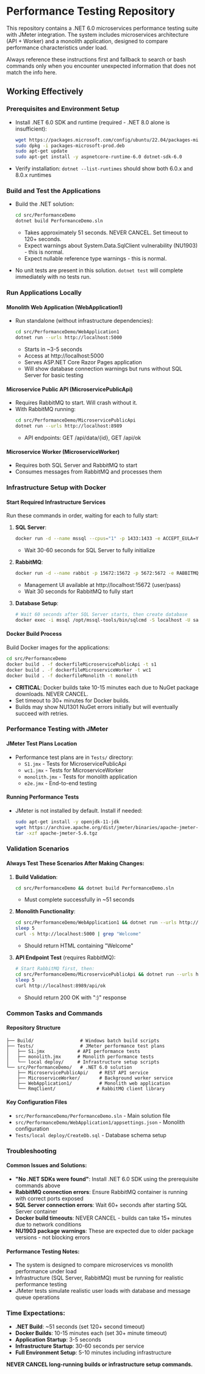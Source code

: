 # Performance Testing Repository
This repository contains a .NET 6.0 microservices performance testing suite with JMeter integration. The system includes microservices architecture (API + Worker) and a monolith application, designed to compare performance characteristics under load.

Always reference these instructions first and fallback to search or bash commands only when you encounter unexpected information that does not match the info here.

## Working Effectively

### Prerequisites and Environment Setup
- Install .NET 6.0 SDK and runtime (required - .NET 8.0 alone is insufficient):
  ```bash
  wget https://packages.microsoft.com/config/ubuntu/22.04/packages-microsoft-prod.deb -O packages-microsoft-prod.deb
  sudo dpkg -i packages-microsoft-prod.deb
  sudo apt-get update
  sudo apt-get install -y aspnetcore-runtime-6.0 dotnet-sdk-6.0
  ```
- Verify installation: `dotnet --list-runtimes` should show both 6.0.x and 8.0.x runtimes

### Build and Test the Applications
- Build the .NET solution:
  ```bash
  cd src/PerformanceDemo
  dotnet build PerformanceDemo.sln
  ```
  - Takes approximately 51 seconds. NEVER CANCEL. Set timeout to 120+ seconds.
  - Expect warnings about System.Data.SqlClient vulnerability (NU1903) - this is normal.
  - Expect nullable reference type warnings - this is normal.

- No unit tests are present in this solution. `dotnet test` will complete immediately with no tests run.

### Run Applications Locally

#### Monolith Web Application (WebApplication1)
- Run standalone (without infrastructure dependencies):
  ```bash
  cd src/PerformanceDemo/WebApplication1
  dotnet run --urls http://localhost:5000
  ```
  - Starts in ~3-5 seconds
  - Access at http://localhost:5000
  - Serves ASP.NET Core Razor Pages application
  - Will show database connection warnings but runs without SQL Server for basic testing

#### Microservice Public API (MicroservicePublicApi)
- Requires RabbitMQ to start. Will crash without it.
- With RabbitMQ running:
  ```bash
  cd src/PerformanceDemo/MicroservicePublicApi
  dotnet run --urls http://localhost:8989
  ```
  - API endpoints: GET /api/data/{id}, GET /api/ok

#### Microservice Worker (MicroserviceWorker)
- Requires both SQL Server and RabbitMQ to start
- Consumes messages from RabbitMQ and processes them

### Infrastructure Setup with Docker

#### Start Required Infrastructure Services
Run these commands in order, waiting for each to fully start:

1. **SQL Server**:
   ```bash
   docker run -d --name mssql --cpus="1" -p 1433:1433 -e ACCEPT_EULA=Y -e SA_PASSWORD=Password+ samuelmarks/mssql-server-fts-sqlpackage-linux
   ```
   - Wait 30-60 seconds for SQL Server to fully initialize

2. **RabbitMQ**:
   ```bash
   docker run -d --name rabbit -p 15672:15672 -p 5672:5672 -e RABBITMQ_DEFAULT_USER=user -e RABBITMQ_DEFAULT_PASS=pass rabbitmq:3.12.6-management
   ```
   - Management UI available at http://localhost:15672 (user/pass)
   - Wait 30 seconds for RabbitMQ to fully start

3. **Database Setup**:
   ```bash
   # Wait 60 seconds after SQL Server starts, then create database
   docker exec -i mssql /opt/mssql-tools/bin/sqlcmd -S localhost -U sa -P Password+ -Q "CREATE DATABASE Demo"
   ```

#### Docker Build Process
Build Docker images for the applications:
```bash
cd src/PerformanceDemo
docker build . -f dockerfileMicroservicePublicApi -t s1
docker build . -f dockerfileMicroserviceWorker -t wc1  
docker build . -f dockerfileMonolith -t monolith
```
- **CRITICAL**: Docker builds take 10-15 minutes each due to NuGet package downloads. NEVER CANCEL.
- Set timeout to 30+ minutes for Docker builds.
- Builds may show NU1301 NuGet errors initially but will eventually succeed with retries.

### Performance Testing with JMeter

#### JMeter Test Plans Location
- Performance test plans are in `Tests/` directory:
  - `S1.jmx` - Tests for MicroservicePublicApi
  - `wc1.jmx` - Tests for MicroserviceWorker
  - `monolith.jmx` - Tests for monolith application
  - `e2e.jmx` - End-to-end testing

#### Running Performance Tests
- JMeter is not installed by default. Install if needed:
  ```bash
  sudo apt-get install -y openjdk-11-jdk
  wget https://archive.apache.org/dist/jmeter/binaries/apache-jmeter-5.6.tgz
  tar -xzf apache-jmeter-5.6.tgz
  ```

### Validation Scenarios

#### Always Test These Scenarios After Making Changes:
1. **Build Validation**:
   ```bash
   cd src/PerformanceDemo && dotnet build PerformanceDemo.sln
   ```
   - Must complete successfully in ~51 seconds

2. **Monolith Functionality**:
   ```bash
   cd src/PerformanceDemo/WebApplication1 && dotnet run --urls http://localhost:5000 &
   sleep 5
   curl -s http://localhost:5000 | grep "Welcome"
   ```
   - Should return HTML containing "Welcome"

3. **API Endpoint Test** (requires RabbitMQ):
   ```bash
   # Start RabbitMQ first, then:
   cd src/PerformanceDemo/MicroservicePublicApi && dotnet run --urls http://localhost:8989 &
   sleep 5
   curl http://localhost:8989/api/ok
   ```
   - Should return 200 OK with ":)" response

### Common Tasks and Commands

#### Repository Structure
```
├── Build/                 # Windows batch build scripts
├── Tests/                 # JMeter performance test plans
│   ├── S1.jmx            # API performance tests
│   ├── monolith.jmx      # Monolith performance tests
│   └── local deploy/     # Infrastructure setup scripts
└── src/PerformanceDemo/   # .NET 6.0 solution
    ├── MicroservicePublicApi/    # REST API service
    ├── MicroserviceWorker/       # Background worker service
    ├── WebApplication1/          # Monolith web application
    └── RmqClient/               # RabbitMQ client library
```

#### Key Configuration Files
- `src/PerformanceDemo/PerformanceDemo.sln` - Main solution file
- `src/PerformanceDemo/WebApplication1/appsettings.json` - Monolith configuration
- `Tests/local deploy/CreateDb.sql` - Database schema setup

### Troubleshooting

#### Common Issues and Solutions:
- **"No .NET SDKs were found"**: Install .NET 6.0 SDK using the prerequisite commands above
- **RabbitMQ connection errors**: Ensure RabbitMQ container is running with correct ports exposed
- **SQL Server connection errors**: Wait 60+ seconds after starting SQL Server container
- **Docker build timeouts**: NEVER CANCEL - builds can take 15+ minutes due to network conditions
- **NU1903 package warnings**: These are expected due to older package versions - not blocking errors

#### Performance Testing Notes:
- The system is designed to compare microservices vs monolith performance under load
- Infrastructure (SQL Server, RabbitMQ) must be running for realistic performance testing
- JMeter tests simulate realistic user loads with database and message queue operations

### Time Expectations:
- **.NET Build**: ~51 seconds (set 120+ second timeout)
- **Docker Builds**: 10-15 minutes each (set 30+ minute timeout) 
- **Application Startup**: 3-5 seconds
- **Infrastructure Startup**: 30-60 seconds per service
- **Full Environment Setup**: 5-10 minutes including infrastructure

**NEVER CANCEL long-running builds or infrastructure setup commands.**